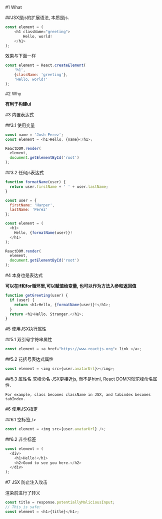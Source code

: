 #1 What

##JSX是js的扩展语法, 本质是js.

```js
const element = (
    <h1 className="greeting">
        Hello, world!
    </h1>
);
```
效果与下面一样
```js
const element = React.createElement(
    'h1',
    {className: 'greeting'},
    'Hello, world!'
);
```

#2 Why

**有利于构建ui**

#3 内置表达式

##3.1 使用变量
```js
const name = 'Josh Perez';
const element = <h1>Hello, {name}</h1>;

ReactDOM.render(
  element,
  document.getElementById('root')
);
```

##3.2 任何js表达式
```js
function formatName(user) {
  return user.firstName + ' ' + user.lastName;
}

const user = {
  firstName: 'Harper',
  lastName: 'Perez'
};

const element = (
  <h1>
    Hello, {formatName(user)}!
  </h1>
);

ReactDOM.render(
  element,
  document.getElementById('root')
);
```

#4 本身也是表达式

**可以在if和for循环里,可以赋值给变量, 也可以作为方法入参和返回值**
```js
function getGreeting(user) {
  if (user) {
    return <h1>Hello, {formatName(user)}!</h1>;
  }
  return <h1>Hello, Stranger.</h1>;
}
```

#5 使用JSX执行属性

##5.1 双引号字符串属性
```js
const element = <a href="https://www.reactjs.org"> link </a>;
```

##5.2 花括号表达式属性
```js
const element = <img src={user.avatarUrl}></img>;
```

##5.3 属性名 驼峰命名
JSX更接近js, 而不是html, React DOM习惯驼峰命名属性.
```text
For example, class becomes className in JSX, and tabindex becomes tabIndex.
```

#6 使用JSX指定

##6.1 空标签,/>
```js
const element = <img src={user.avatarUrl} />;
```

##6.2 非空标签
```js
const element = (
  <div>
    <h1>Hello!</h1>
    <h2>Good to see you here.</h2>
  </div>
);
```
#7 JSX 防止注入攻击

渲染前进行了转义
```js
const title = response.potentiallyMaliciousInput;
// This is safe:
const element = <h1>{title}</h1>;
```
